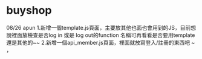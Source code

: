 # buyshop

08/26 apun
1.新增一個template.js頁面，主要放其他也面也會用到的JS，目前想說裡面放檢查是否log in 或是 log out的function
名稱可再看看是否要用template 還是其他的~~
2.新增一個api_member.js頁面，裡面就放寫登入/註冊的東西吧 ~ ，
